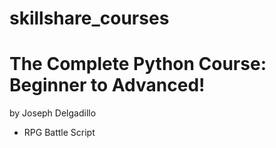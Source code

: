 # skillshare_courses

# The Complete Python Course: Beginner to Advanced!

by Joseph Delgadillo

- RPG Battle Script

